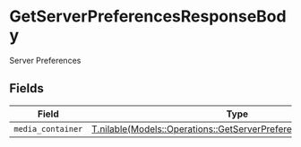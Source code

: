 # GetServerPreferencesResponseBody

Server Preferences


## Fields

| Field                                                                                                                              | Type                                                                                                                               | Required                                                                                                                           | Description                                                                                                                        |
| ---------------------------------------------------------------------------------------------------------------------------------- | ---------------------------------------------------------------------------------------------------------------------------------- | ---------------------------------------------------------------------------------------------------------------------------------- | ---------------------------------------------------------------------------------------------------------------------------------- |
| `media_container`                                                                                                                  | [T.nilable(Models::Operations::GetServerPreferencesMediaContainer)](../../models/operations/getserverpreferencesmediacontainer.md) | :heavy_minus_sign:                                                                                                                 | N/A                                                                                                                                |